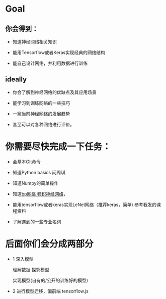 
# Goal

## 你会得到：

* 知道神经网络相关知识

* 能用Tensorflow或者Keras实现经典的网络结构

* 能自己设计网络，并利用数据进行训练
	
	
## ideally

* 你会了解到神经网络的优缺点及其应用场景

* 能学习到训练网络的一些技巧

* 一窥当前神经网络的发展趋势

* 甚至可以对各种网络进行评价。



# 你需要尽快完成一下任务：

* 会基本Git命令 

* 知道Python basics 问周琪
 
* 知道Numpy的简单操作 

* 知道[bp网络 卷积神经网络]( http://ufldl.stanford.edu/)，

* 能用tensorflow或者keras实现LeNet网络（推荐keras，简单)  参考我发的课程资料

* 了解遇到的一些专业名词 



# 后面你们会分成两部分
* 1 深入模型

	理解数据 探究模型

	实现模型(自有的/公开的训练好的模型)

* 2 进行模型迁移，偏前端 tensorflow.js


 
